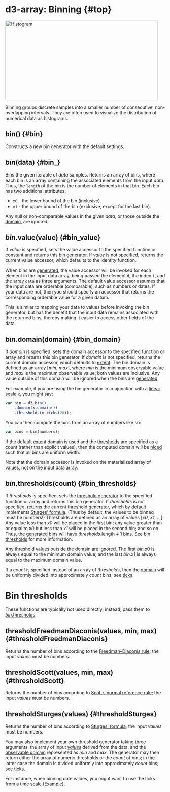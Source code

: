 # d3-array: Binning {#top}

[<img src="https://raw.githubusercontent.com/d3/d3-array/main/img/histogram.png" width="480" height="250" alt="Histogram">](http://bl.ocks.org/mbostock/3048450)

Binning groups discrete samples into a smaller number of consecutive, non-overlapping intervals. They are often used to visualize the distribution of numerical data as histograms.

## bin() {#bin}

<!-- [Source](https://github.com/d3/d3-array/blob/main/src/bin.js) -->
<!-- [Examples](https://observablehq.com/@d3/d3-bin) -->

Constructs a new bin generator with the default settings.

## *bin*(data) {#bin_}

<!-- [Source](https://github.com/d3/d3-array/blob/main/src/bin.js) -->
<!-- [Examples](https://observablehq.com/@d3/d3-bin) -->

Bins the given iterable of *data* samples. Returns an array of bins, where each bin is an array containing the associated elements from the input *data*. Thus, the `length` of the bin is the number of elements in that bin. Each bin has two additional attributes:

* `x0` - the lower bound of the bin (inclusive).
* `x1` - the upper bound of the bin (exclusive, except for the last bin).

Any null or non-comparable values in the given *data*, or those outside the [domain](#bin_domain), are ignored.

## *bin*.value(value) {#bin_value}

<!-- [Source](https://github.com/d3/d3-array/blob/main/src/bin.js) -->
<!-- [Examples](https://observablehq.com/@d3/d3-bin) -->

If *value* is specified, sets the value accessor to the specified function or constant and returns this bin generator. If *value* is not specified, returns the current value accessor, which defaults to the identity function.

When bins are [generated](#_bin), the value accessor will be invoked for each element in the input data array, being passed the element `d`, the index `i`, and the array `data` as three arguments. The default value accessor assumes that the input data are orderable (comparable), such as numbers or dates. If your data are not, then you should specify an accessor that returns the corresponding orderable value for a given datum.

This is similar to mapping your data to values before invoking the bin generator, but has the benefit that the input data remains associated with the returned bins, thereby making it easier to access other fields of the data.

## *bin*.domain(domain) {#bin_domain}

<!-- [Source](https://github.com/d3/d3-array/blob/main/src/bin.js) -->
<!-- [Examples](https://observablehq.com/@d3/d3-bin) -->

If *domain* is specified, sets the domain accessor to the specified function or array and returns this bin generator. If *domain* is not specified, returns the current domain accessor, which defaults to [extent](#extent). The bin domain is defined as an array [*min*, *max*], where *min* is the minimum observable value and *max* is the maximum observable value; both values are inclusive. Any value outside of this domain will be ignored when the bins are [generated](#_bin).

For example, if you are using the bin generator in conjunction with a [linear scale](https://github.com/d3/d3-scale/blob/main/README.md#linear-scales) `x`, you might say:

```js
var bin = d3.bin()
    .domain(x.domain())
    .thresholds(x.ticks(20));
```

You can then compute the bins from an array of numbers like so:

```js
var bins = bin(numbers);
```

If the default [extent](#extent) domain is used and the [thresholds](#bin_thresholds) are specified as a count (rather than explicit values), then the computed domain will be [niced](#nice) such that all bins are uniform width.

Note that the domain accessor is invoked on the materialized array of [values](#bin_value), not on the input data array.

## *bin*.thresholds(count) {#bin_thresholds}

<!-- [Source](https://github.com/d3/d3-array/blob/main/src/bin.js) -->
<!-- [Examples](https://observablehq.com/@d3/d3-bin) -->

If *thresholds* is specified, sets the [threshold generator](#bin-thresholds) to the specified function or array and returns this bin generator. If *thresholds* is not specified, returns the current threshold generator, which by default implements [Sturges’ formula](#thresholdSturges). (Thus by default, the values to be binned must be numbers!) Thresholds are defined as an array of values [*x0*, *x1*, …]. Any value less than *x0* will be placed in the first bin; any value greater than or equal to *x0* but less than *x1* will be placed in the second bin; and so on. Thus, the [generated bins](#_bin) will have *thresholds*.length + 1 bins. See [bin thresholds](#bin-thresholds) for more information.

Any threshold values outside the [domain](#bin_domain) are ignored. The first *bin*.x0 is always equal to the minimum domain value, and the last *bin*.x1 is always equal to the maximum domain value.

If a *count* is specified instead of an array of *thresholds*, then the [domain](#bin_domain) will be uniformly divided into approximately *count* bins; see [ticks](#ticks).

# Bin thresholds

These functions are typically not used directly; instead, pass them to [*bin*.thresholds](#bin_thresholds).

## thresholdFreedmanDiaconis(values, min, max) {#thresholdFreedmanDiaconis}

<!-- [Source](https://github.com/d3/d3-array/blob/main/src/threshold/freedmanDiaconis.js) -->
<!-- [Examples](https://observablehq.com/@d3/d3-bin) -->

Returns the number of bins according to the [Freedman–Diaconis rule](https://en.wikipedia.org/wiki/Histogram#Mathematical_definition); the input *values* must be numbers.

## thresholdScott(values, min, max) {#thresholdScott}

<!-- [Source](https://github.com/d3/d3-array/blob/main/src/threshold/scott.js) -->
<!-- [Examples](https://observablehq.com/@d3/d3-bin) -->

Returns the number of bins according to [Scott’s normal reference rule](https://en.wikipedia.org/wiki/Histogram#Mathematical_definition); the input *values* must be numbers.

## thresholdSturges(values) {#thresholdSturges}

<!-- [Source](https://github.com/d3/d3-array/blob/main/src/threshold/sturges.js) -->
<!-- [Examples](https://observablehq.com/@d3/d3-bin) -->

Returns the number of bins according to [Sturges’ formula](https://en.wikipedia.org/wiki/Histogram#Mathematical_definition); the input *values* must be numbers.

You may also implement your own threshold generator taking three arguments: the array of input [*values*](#bin_value) derived from the data, and the [observable domain](#bin_domain) represented as *min* and *max*. The generator may then return either the array of numeric thresholds or the *count* of bins; in the latter case the domain is divided uniformly into approximately *count* bins; see [ticks](#ticks).

For instance, when binning date values, you might want to use the ticks from a time scale ([Example](https://observablehq.com/@d3/d3-bin-time-thresholds)).
